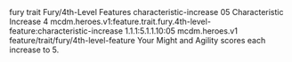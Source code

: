 <ability>
  <metadata>
    <class>fury</class>
    <feature_type>trait</feature_type>
    <file_dpath>Fury/4th-Level Features</file_dpath>
    <item_id>characteristic-increase</item_id>
    <item_index>05</item_index>
    <item_name>Characteristic Increase</item_name>
    <level>4</level>
    <scc>mcdm.heroes.v1:feature.trait.fury.4th-level-feature:characteristic-increase</scc>
    <scdc>1.1.1:5.1.1.10:05</scdc>
    <source>mcdm.heroes.v1</source>
    <type>feature/trait/fury/4th-level-feature</type>
  </metadata>
  <effects>
    <effect type="mundane">Your Might and Agility scores each increase to 5.</effect>
  </effects>
</ability>
